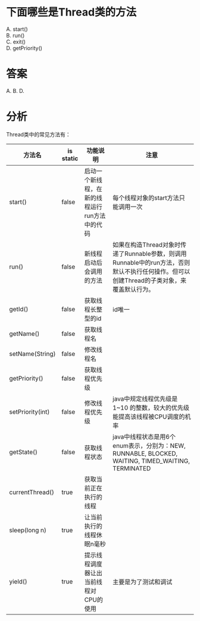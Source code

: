 # 下面哪些是Thread类的方法

A. start\(\)  
B. run\(\)  
C. exit\(\)  
D. getPriority\(\)

# 答案

A. B. D.

# 分析

Thread类中的常见方法有：

| 方法名 | is static | 功能说明 | 注意 |
| --- | --- | --- | --- |
| start\(\) | false | 启动一个新线程，在新的线程运行run方法中的代码 | 每个线程对象的start方法只能调用一次 |
| run\(\) | false | 新线程启动后会调用的方法 | 如果在构造Thread对象时传递了Runnable参数，则调用Runnable中的run方法，否则默认不执行任何操作。但可以创建Thread的子类对象，来覆盖默认行为。 |
| getId() | false | 获取线程长整型的id | id唯一 |
| getName() | false | 获取线程名 |  |
| setName(String) | false | 修改线程名 |  |
| getPriority() | false | 获取线程优先级 |  |
| setPriority(int) | false | 修改线程优先级 | java中规定线程优先级是1~10 的整数，较大的优先级能提高该线程被CPU调度的机率 |
| getState() | false | 获取线程状态 | java中线程状态是用6个enum表示，分别为：NEW, RUNNABLE, BLOCKED, WAITING, TIMED_WAITING, TERMINATED |
| currentThread\(\) | true | 获取当前正在执行的线程 |  |
| sleep\(long n\) | true | 让当前执行的线程休眠n毫秒 |  |
| yield\(\) | true | 提示线程调度器让出当前线程对CPU的使用 | 主要是为了测试和调试 |




